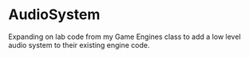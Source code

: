 # AudioSystem
Expanding on lab code from my Game Engines class to add a low level audio system to their existing engine code.

